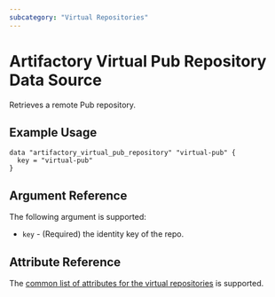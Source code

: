 ```yaml
---
subcategory: "Virtual Repositories"
---
```

# Artifactory Virtual Pub Repository Data Source

Retrieves a remote Pub repository.

## Example Usage

```hcl
data "artifactory_virtual_pub_repository" "virtual-pub" {
  key = "virtual-pub"
}
```

## Argument Reference

The following argument is supported:

* `key` - (Required) the identity key of the repo.

## Attribute Reference

The [common list of attributes for the virtual repositories](../resources/virtual.md) is supported.

